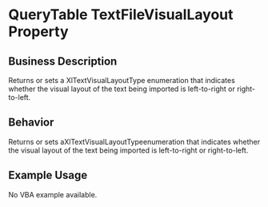 # QueryTable TextFileVisualLayout Property

## Business Description
Returns or sets a XlTextVisualLayoutType enumeration that indicates whether the visual layout of the text being imported is left-to-right or right-to-left.

## Behavior
Returns or sets aXlTextVisualLayoutTypeenumeration that indicates whether the visual layout of the text being imported is left-to-right or right-to-left.

## Example Usage
No VBA example available.